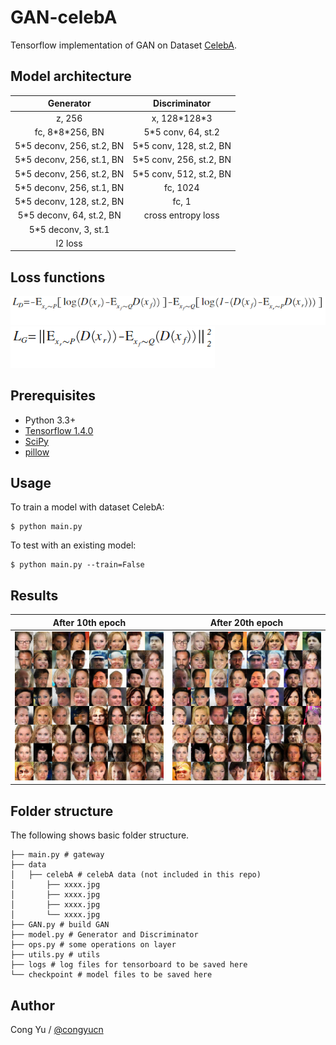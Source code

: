 # GAN-celebA

Tensorflow implementation of GAN on Dataset [CelebA](http://mmlab.ie.cuhk.edu.hk/projects/CelebA.html).

## Model architecture

Generator|Discriminator
|:---------:|:-------------:|
z, 256|x, 128\*128\*3
fc, 8\*8\*256, BN|5\*5 conv, 64, st.2
5\*5 deconv, 256, st.2, BN|5\*5 conv, 128, st.2, BN
5\*5 deconv, 256, st.1, BN|5\*5 conv, 256, st.2, BN
5\*5 deconv, 256, st.2, BN|5\*5 conv, 512, st.2, BN
5\*5 deconv, 256, st.1, BN|fc, 1024
5\*5 deconv, 128, st.2, BN|fc, 1
5\*5 deconv, 64,  st.2, BN|cross entropy loss
5\*5 deconv, 3,   st.1|
l2 loss|

## Loss functions

![d loss](assets/d_loss.png)
![g loss](assets/g_loss.png)

## Prerequisites

- Python 3.3+
- [Tensorflow 1.4.0](https://www.tensorflow.org/)
- [SciPy](http://www.scipy.org/install.html)
- [pillow](https://github.com/python-pillow/Pillow)

## Usage

To train a model with dataset CelebA:
 ```
 $ python main.py
 ```

To test with an existing model:
 ```
 $ python main.py --train=False
 ```

## Results

After 10th epoch|After 20th epoch
|:-------------:|:--------------:|
![result1](results/train_10_0049.png)|![result10](results/train_20_0099.png)


## Folder structure

The following shows basic folder structure.
```
├── main.py # gateway
├── data
│   ├── celebA # celebA data (not included in this repo)
│       ├── xxxx.jpg
│       ├── xxxx.jpg
│       ├── xxxx.jpg
│       └── xxxx.jpg
├── GAN.py # build GAN
├── model.py # Generator and Discriminator
├── ops.py # some operations on layer
├── utils.py # utils
├── logs # log files for tensorboard to be saved here
└── checkpoint # model files to be saved here
```

## Author

Cong Yu / [@congyucn](https://github.com/congyucn)
